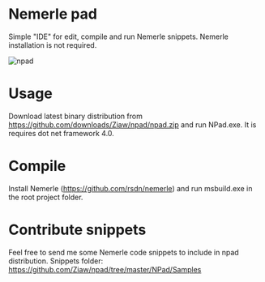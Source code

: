 Nemerle pad
===========

Simple "IDE" for edit, compile and run Nemerle snippets. Nemerle installation is not required.

![npad](https://github.com/Ziaw/npad/raw/master/screenshot.png "npad")

Usage
=====

Download latest binary distribution from https://github.com/downloads/Ziaw/npad/npad.zip and run NPad.exe. It is requires dot net framework 4.0.

Compile
=======

Install Nemerle (https://github.com/rsdn/nemerle) and run msbuild.exe in the root project folder.

Contribute snippets
===================

Feel free to send me some Nemerle code snippets to include in npad distribution.
Snippets folder: https://github.com/Ziaw/npad/tree/master/NPad/Samples
